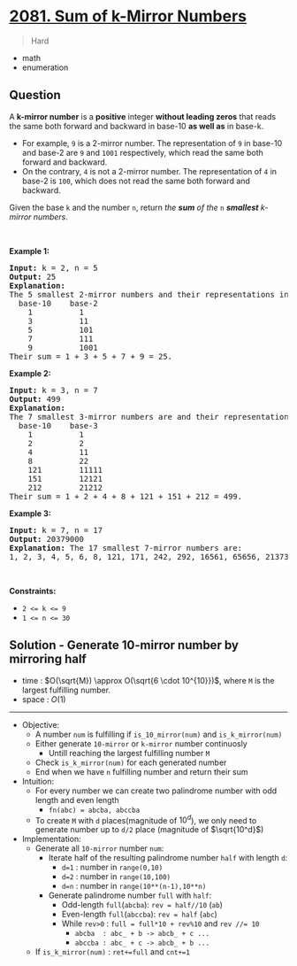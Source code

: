 # [2081. Sum of k-Mirror Numbers](https://leetcode.com/problems/sum-of-k-mirror-numbers)


> Hard

- math
- enumeration



## Question


<p>A <strong>k-mirror number</strong> is a <strong>positive</strong> integer <strong>without leading zeros</strong> that reads the same both forward and backward in base-10 <strong>as well as</strong> in base-k.</p>

<ul>
	<li>For example, <code>9</code> is a 2-mirror number. The representation of <code>9</code> in base-10 and base-2 are <code>9</code> and <code>1001</code> respectively, which read the same both forward and backward.</li>
	<li>On the contrary, <code>4</code> is not a 2-mirror number. The representation of <code>4</code> in base-2 is <code>100</code>, which does not read the same both forward and backward.</li>
</ul>

<p>Given the base <code>k</code> and the number <code>n</code>, return <em>the <strong>sum</strong> of the</em> <code>n</code> <em><strong>smallest</strong> k-mirror numbers</em>.</p>

<p>&nbsp;</p>
<p><strong class="example">Example 1:</strong></p>

<pre>
<strong>Input:</strong> k = 2, n = 5
<strong>Output:</strong> 25
<strong>Explanation:
</strong>The 5 smallest 2-mirror numbers and their representations in base-2 are listed as follows:
  base-10    base-2
    1          1
    3          11
    5          101
    7          111
    9          1001
Their sum = 1 + 3 + 5 + 7 + 9 = 25. 
</pre>

<p><strong class="example">Example 2:</strong></p>

<pre>
<strong>Input:</strong> k = 3, n = 7
<strong>Output:</strong> 499
<strong>Explanation:
</strong>The 7 smallest 3-mirror numbers are and their representations in base-3 are listed as follows:
  base-10    base-3
    1          1
    2          2
    4          11
    8          22
    121        11111
    151        12121
    212        21212
Their sum = 1 + 2 + 4 + 8 + 121 + 151 + 212 = 499.
</pre>

<p><strong class="example">Example 3:</strong></p>

<pre>
<strong>Input:</strong> k = 7, n = 17
<strong>Output:</strong> 20379000
<strong>Explanation:</strong> The 17 smallest 7-mirror numbers are:
1, 2, 3, 4, 5, 6, 8, 121, 171, 242, 292, 16561, 65656, 2137312, 4602064, 6597956, 6958596
</pre>

<p>&nbsp;</p>
<p><strong>Constraints:</strong></p>

<ul>
	<li><code>2 &lt;= k &lt;= 9</code></li>
	<li><code>1 &lt;= n &lt;= 30</code></li>
</ul>



## Solution - Generate 10-mirror number by mirroring half

- time  : $O(\sqrt{M}) \approx O(\sqrt{6 \cdot 10^{10}})$, where `M` is the largest fulfilling number.
- space : $O(1)$

---

- Objective:
    - A number `num` is fulfilling if `is_10_mirror(num)` and `is_k_mirror(num)`
    - Either generate `10-mirror` or `k-mirror` number continuosly
        - Untill reaching the largest fulfilling number `M` 
    - Check `is_k_mirror(num)` for each generated number
    - End when we have `n` fulfilling number and return their sum
- Intuition:
    - For every number we can create two palindrome number with odd length and even length
        - `fn(abc) = abcba, abccba`
    - To create `M` with `d` places(magnitude of $10^d$), we only need to generate number up to `d/2` place (magnitude of $\sqrt{10^d}$)
- Implementation:
    - Generate all `10-mirror` number `num`:
        - Iterate half of the resulting palindrome number `half` with length `d`:
            - `d=1` : number in `range(0,10)`
            - `d=2` : number in `range(10,100)`
            - `d=n` : number in `range(10**(n-1),10**n)`
        - Generate palindrome number `full` with `half`:
            - Odd-length `full`(`abcba`): `rev = half//10` (`ab`)
            - Even-length `full`(`abccba`): `rev = half` (`abc`)
            - While `rev>0` : `full = full*10 + rev%10` and `rev //= 10`
                - `abcba  : abc_ + b -> abcb_ + c ...`
                - `abccba : abc_ + c -> abcb_ + b ...`
    - If `is_k_mirror(num)` : `ret+=full` and `cnt+=1`
    